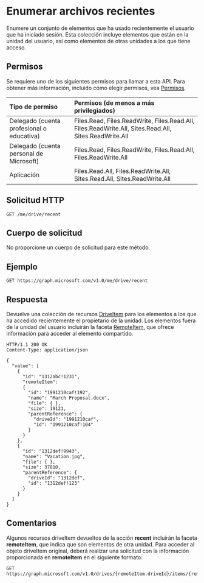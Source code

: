 # <a name="list-recent-files"></a>Enumerar archivos recientes

Enumere un conjunto de elementos que ha usado recientemente el usuario que ha iniciado sesión. Esta colección incluye elementos que están en la unidad del usuario, así como elementos de otras unidades a los que tiene acceso.

## <a name="permissions"></a>Permisos
Se requiere uno de los siguientes permisos para llamar a esta API. Para obtener más información, incluido cómo elegir permisos, vea [Permisos](../../../concepts/permissions_reference.md).

|Tipo de permiso      | Permisos (de menos a más privilegiados)              | 
|:--------------------|:---------------------------------------------------------| 
|Delegado (cuenta profesional o educativa) | Files.Read, Files.ReadWrite, Files.Read.All, Files.ReadWrite.All, Sites.Read.All, Sites.ReadWrite.All    | 
|Delegado (cuenta personal de Microsoft) | Files.Read, Files.ReadWrite, Files.Read.All, Files.ReadWrite.All    | 
|Aplicación | Files.Read.All, Files.ReadWrite.All, Sites.Read.All, Sites.ReadWrite.All | 

## <a name="http-request"></a>Solicitud HTTP

<!-- { "blockType": "ignored" } -->
```
GET /me/drive/recent
```

## <a name="request-body"></a>Cuerpo de solicitud
No proporcione un cuerpo de solicitud para este método.

## <a name="example"></a>Ejemplo

<!-- { "blockType": "request", "name": "drive-recent", "scopes": "files.read" } -->
```http
GET https://graph.microsoft.com/v1.0/me/drive/recent
```

## <a name="response"></a>Respuesta

Devuelve una colección de recursos [DriveItem](../resources/driveitem.md) para los elementos a los que ha accedido recientemente el propietario de la unidad. Los elementos fuera de la unidad del usuario incluirán la faceta [RemoteItem](../resources/remoteitem.md), que ofrece información para acceder al elemento compartido.


<!-- { "blockType": "response", "@odata.type": "microsoft.graph.driveItem", "isCollection": true, "truncated": true } -->
```http
HTTP/1.1 200 OK
Content-Type: application/json

{
  "value": [
    {
      "id": "1312abc!1231",
      "remoteItem":
      {
        "id": "1991210caf!192",
        "name": "March Proposal.docx",
        "file": { },
        "size": 19121,
        "parentReference": {
          "driveId": "1991210caf",
          "id": "1991210caf!104"
        }
      }
    },
    {
      "id": "1312def!9943",
      "name": "Vacation.jpg",
      "file": { },
      "size": 37810,
      "parentReference": {
        "driveId": "1312def",
        "id": "1312def!123"
      }
    }
  ]
}
```

## <a name="remarks"></a>Comentarios

Algunos recursos driveItem devueltos de la acción **recent** incluirán la faceta **remoteItem**, que indica que son elementos de otra unidad. Para acceder al objeto driveItem original, deberá realizar una solicitud con la información proporcionada en **remoteItem** en el siguiente formato:

<!-- {"blockType": "ignored"} -->
```http
GET https://graph.microsoft.com/v1.0/drives/{remoteItem.driveId}/items/{remoteItem.id}
```

<!-- {
  "type": "#page.annotation",
  "description": "Retrieve a list of files shared with the signed-in user.",
  "keywords": "sharedWithMe onedrive shared files",
  "section": "documentation",
  "tocPath": "OneDrive/Drive/Shared with me"
} -->
